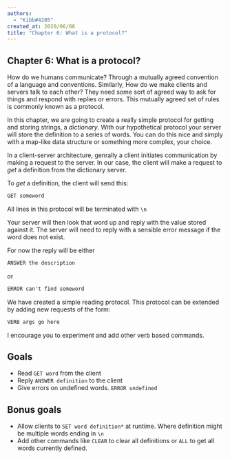 ```yaml
---
authors:
  - "Kibb#4205"
created_at: 2020/06/08
title: "Chapter 6: What is a protocol?"
---
```


## Chapter 6: What is a protocol?

How do we humans communicate? Through a mutually agreed convention of a language and conventions.
Similarly, How do we make clients and servers talk to each other?
They need some sort of agreed way to ask for things and respond with replies or errors. This mutually agreed set of rules is commonly known as a protocol.

In this chapter, we are going to create a really simple protocol for getting and storing strings, a _dictionary_.
With our hypothetical protocol your server will store the definition to a series of words.
You can do this nice and simply with a map-like data structure or something more complex, your choice.

In a client-server architecture, genrally a client initiates communication by making a request to the server. In our case, the client will make a request to _get_ a definition from the dictionary server.

To _get_ a definition, the client will send this:

```txt
GET someword
```

All lines in this protocol will be terminated with `\n`

Your server will then look that word up and reply with the value stored against it.
The server will need to reply with a sensible error message if the word does not exist.

For now the reply will be either

```txt
ANSWER the description
```

or

```txt
ERROR can't find someword
```

We have created a simple reading protocol. This protocol can be extended by adding new requests of the form:

```txt
VERB args go here
```

I encourage you to experiment and add other verb based commands.

## Goals

- Read `GET word` from the client
- Reply `ANSWER definition` to the client
- Give errors on undefined words. `ERROR undefined`

## Bonus goals

- Allow clients to `SET word definition*` at runtime. Where definition might be multiple words ending in `\n`
- Add other commands like `CLEAR` to clear all definitions or `ALL` to get all words currently defined.
